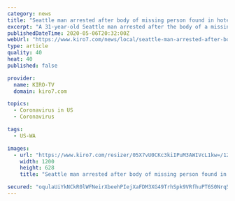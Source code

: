 ```yaml
---
category: news
title: "Seattle man arrested after body of missing person found in hotel room"
excerpt: "A 31-year-old Seattle man arrested after the body of a missing Mercer Island man was found in his hotel room, police said. Detectives responded to a tip about a missing 61-year-old Mercer Island man that led them to a hotel in the 1800 block of East Valley Road."
publishedDateTime: 2020-05-06T20:32:00Z
webUrl: "https://www.kiro7.com/news/local/seattle-man-arrested-after-body-missing-person-found-hotel-room/5VNPKHXXLNER5F7RFTROMQCKLI/"
type: article
quality: 40
heat: 40
published: false

provider:
  name: KIRO-TV
  domain: kiro7.com

topics:
  - Coronavirus in US
  - Coronavirus

tags:
  - US-WA

images:
  - url: "https://www.kiro7.com/resizer/05X7vU0CKc3kiIPuM3AWIVcL1kw=/1200x628/arc-anglerfish-arc2-prod-cmg.s3.amazonaws.com/public/LNN7SWFSIALLIJ37XFM63JRHFE.jpg"
    width: 1200
    height: 628
    title: "Seattle man arrested after body of missing person found in hotel room"

secured: "oqulaUiYkNCkR0lWFNeirXbeehPIejXaFDM3XG49TrhSpk9VRfhuPT6S0Nrq5rNC4w8q9mKQiLLF4Mz5Q36+ZrvO0CkdpfEbpAEmJnccgJbN8gVB3bLJncmTvO2BTLf10VnrvwTgustq7HraBsel1/nW3cmXMcneM2sNCnSxQ8/tVruh/L6anXTx0IL9gxcyCCQl6SSaXVUKOoHSYPUKFNSBP7TKTJcpjTYsblQg6TMEZ1yugmbaayGyTa2L5bj0khaRczAvbvEbDfYliNedVM6FRorcF977iUUyXiBaFsYdG5NrxMqvZKpVLMbsa+7RkaGCnmb7HxZByQR5PheEWDSebdG8ONkyOUhECLRW/ar8+0IKDLMXBPstE35RZQOSv4GaSadtwef/A6JEFn/nRPbK/odL/bipbhEUDOlH6BQ1JdD3gAn1AfbAUPB5IgwRTCINnRz6QP5GdO0LwEVdYI3AhR6HvUzMIcV8Q+PJFL0=;ixD8s90aUgpkKDWhfAC60A=="
---
```


